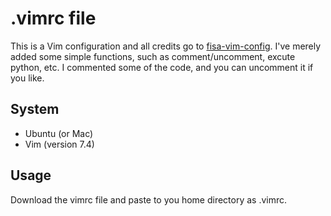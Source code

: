 # .vimrc file
This is a Vim configuration and all credits go to [fisa-vim-config](http://fisadev.github.io/fisa-vim-config/). I've merely added some simple functions, such as comment/uncomment, excute python, etc. I commented some of the code, and you can uncomment it if you like.

## System

* Ubuntu (or Mac)
* Vim (version 7.4)

## Usage

Download the vimrc file and paste to you home directory as .vimrc.
